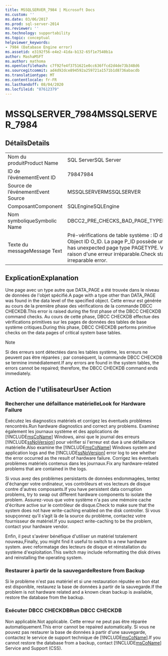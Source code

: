 ```yaml
---
title: MSSQLSERVER_7984 | Microsoft Docs
ms.custom: ''
ms.date: 03/06/2017
ms.prod: sql-server-2014
ms.reviewer: ''
ms.technology: supportability
ms.topic: conceptual
helpviewer_keywords:
- 7984 (Database Engine error)
ms.assetid: e3192f56-e4e2-41da-b132-65f1e7540b1a
author: MashaMSFT
ms.author: mathoma
ms.openlocfilehash: c7f92fe4f3751621e0cc636ffcd2d4de73b348d6
ms.sourcegitcommit: ad4d92dce894592a259721a1571b1d8736abacdb
ms.translationtype: MT
ms.contentlocale: fr-FR
ms.lasthandoff: 08/04/2020
ms.locfileid: "87612379"
---
```

# <a name="mssqlserver_7984"></a><span data-ttu-id="43b0a-102">MSSQLSERVER_7984</span><span class="sxs-lookup"><span data-stu-id="43b0a-102">MSSQLSERVER_7984</span></span>
    
## <a name="details"></a><span data-ttu-id="43b0a-103">Détails</span><span class="sxs-lookup"><span data-stu-id="43b0a-103">Details</span></span>  
  
|||  
|-|-|  
|<span data-ttu-id="43b0a-104">Nom du produit</span><span class="sxs-lookup"><span data-stu-id="43b0a-104">Product Name</span></span>|<span data-ttu-id="43b0a-105">SQL Server</span><span class="sxs-lookup"><span data-stu-id="43b0a-105">SQL Server</span></span>|  
|<span data-ttu-id="43b0a-106">ID de l’événement</span><span class="sxs-lookup"><span data-stu-id="43b0a-106">Event ID</span></span>|<span data-ttu-id="43b0a-107">7984</span><span class="sxs-lookup"><span data-stu-id="43b0a-107">7984</span></span>|  
|<span data-ttu-id="43b0a-108">Source de l’événement</span><span class="sxs-lookup"><span data-stu-id="43b0a-108">Event Source</span></span>|<span data-ttu-id="43b0a-109">MSSQLSERVER</span><span class="sxs-lookup"><span data-stu-id="43b0a-109">MSSQLSERVER</span></span>|  
|<span data-ttu-id="43b0a-110">Composant</span><span class="sxs-lookup"><span data-stu-id="43b0a-110">Component</span></span>|<span data-ttu-id="43b0a-111">SQLEngine</span><span class="sxs-lookup"><span data-stu-id="43b0a-111">SQLEngine</span></span>|  
|<span data-ttu-id="43b0a-112">Nom symbolique</span><span class="sxs-lookup"><span data-stu-id="43b0a-112">Symbolic Name</span></span>|<span data-ttu-id="43b0a-113">DBCC2_PRE_CHECKS_BAD_PAGE_TYPE</span><span class="sxs-lookup"><span data-stu-id="43b0a-113">DBCC2_PRE_CHECKS_BAD_PAGE_TYPE</span></span>|  
|<span data-ttu-id="43b0a-114">Texte du message</span><span class="sxs-lookup"><span data-stu-id="43b0a-114">Message Text</span></span>|<span data-ttu-id="43b0a-115">Pré-vérifications de table système : ID d’objet O_ID.</span><span class="sxs-lookup"><span data-stu-id="43b0a-115">System table pre-checks: Object ID O_ID.</span></span> <span data-ttu-id="43b0a-116">La page P_ID possède un type de page PAGETYPE.</span><span class="sxs-lookup"><span data-stu-id="43b0a-116">Page P_ID has unexpected page type PAGETYPE.</span></span> <span data-ttu-id="43b0a-117">Vérifiez l'instruction qui s'est arrêtée en raison d'une erreur irréparable.</span><span class="sxs-lookup"><span data-stu-id="43b0a-117">Check statement terminated because of an irreparable error.</span></span>|  
  
## <a name="explanation"></a><span data-ttu-id="43b0a-118">Explication</span><span class="sxs-lookup"><span data-stu-id="43b0a-118">Explanation</span></span>  
 <span data-ttu-id="43b0a-119">Une page avec un type autre que DATA_PAGE a été trouvée dans le niveau de données de l'objet spécifié.</span><span class="sxs-lookup"><span data-stu-id="43b0a-119">A page with a type other than DATA_PAGE was found in the data level of the specified object.</span></span> <span data-ttu-id="43b0a-120">Cette erreur est générée au cours de la première phase des vérifications de la commande DBCC CHECKDB.</span><span class="sxs-lookup"><span data-stu-id="43b0a-120">This error is raised during the first phase of the DBCC CHECKDB command checks.</span></span> <span data-ttu-id="43b0a-121">Au cours de cette phase, DBCC CHECKDB effectue des vérifications primitives sur les pages de données des tables de base système critiques.</span><span class="sxs-lookup"><span data-stu-id="43b0a-121">During this phase, DBCC CHECKDB performs primitive checks on the data pages of critical system base tables.</span></span>  
  
> [!NOTE]  
>  <span data-ttu-id="43b0a-122">Si des erreurs sont détectées dans les tables système, les erreurs ne peuvent pas être réparées ; par conséquent, la commande DBCC CHECKDB se termine immédiatement.</span><span class="sxs-lookup"><span data-stu-id="43b0a-122">If any errors are found in the system tables, the errors cannot be repaired; therefore, the DBCC CHECKDB command ends immediately.</span></span>  
  
## <a name="user-action"></a><span data-ttu-id="43b0a-123">Action de l'utilisateur</span><span class="sxs-lookup"><span data-stu-id="43b0a-123">User Action</span></span>  
  
### <a name="look-for-hardware-failure"></a><span data-ttu-id="43b0a-124">Rechercher une défaillance matérielle</span><span class="sxs-lookup"><span data-stu-id="43b0a-124">Look for Hardware Failure</span></span>  
 <span data-ttu-id="43b0a-125">Exécutez les diagnostics matériels et corrigez les éventuels problèmes rencontrés.</span><span class="sxs-lookup"><span data-stu-id="43b0a-125">Run hardware diagnostics and correct any problems.</span></span> <span data-ttu-id="43b0a-126">Examinez également les journaux système et des applications de [!INCLUDE[msCoName](../../includes/msconame-md.md)] Windows, ainsi que le journal des erreurs [!INCLUDE[ssNoVersion](../../includes/ssnoversion-md.md)] pour vérifier si l'erreur est due à une défaillance matérielle.</span><span class="sxs-lookup"><span data-stu-id="43b0a-126">Also examine the [!INCLUDE[msCoName](../../includes/msconame-md.md)] Windows system and application logs and the [!INCLUDE[ssNoVersion](../../includes/ssnoversion-md.md)] error log to see whether the error occurred as the result of hardware failure.</span></span> <span data-ttu-id="43b0a-127">Corrigez les éventuels problèmes matériels contenus dans les journaux.</span><span class="sxs-lookup"><span data-stu-id="43b0a-127">Fix any hardware-related problems that are contained in the logs.</span></span>  
  
 <span data-ttu-id="43b0a-128">Si vous avez des problèmes persistants de données endommagées, tentez d'échanger votre ordinateur, vos contrôleurs et vos lecteurs de disque contre d'autres composants.</span><span class="sxs-lookup"><span data-stu-id="43b0a-128">If you have persistent data corruption problems, try to swap out different hardware components to isolate the problem.</span></span> <span data-ttu-id="43b0a-129">Assurez-vous que votre système n'a pas une mémoire cache d'écriture active sur le contrôleur de disque.</span><span class="sxs-lookup"><span data-stu-id="43b0a-129">Check to make sure that the system does not have write-caching enabled on the disk controller.</span></span> <span data-ttu-id="43b0a-130">Si vous soupçonnez qu’il s’agit là de la source du problème, contactez votre fournisseur de matériel.</span><span class="sxs-lookup"><span data-stu-id="43b0a-130">If you suspect write-caching to be the problem, contact your hardware vendor.</span></span>  
  
 <span data-ttu-id="43b0a-131">Enfin, il peut s'avérer bénéfique d'utiliser un matériel totalement nouveau,</span><span class="sxs-lookup"><span data-stu-id="43b0a-131">Finally, you might find it useful to switch to a new hardware system.</span></span> <span data-ttu-id="43b0a-132">avec reformatage des lecteurs de disque et réinstallation du système d'exploitation.</span><span class="sxs-lookup"><span data-stu-id="43b0a-132">This switch may include reformatting the disk drives and reinstalling the operating system.</span></span>  
  
### <a name="restore-from-backup"></a><span data-ttu-id="43b0a-133">Restaurer à partir de la sauvegarde</span><span class="sxs-lookup"><span data-stu-id="43b0a-133">Restore from Backup</span></span>  
 <span data-ttu-id="43b0a-134">Si le problème n'est pas matériel et si une restauration réputée en bon état est disponible, restaurez la base de données à partir de la sauvegarde.</span><span class="sxs-lookup"><span data-stu-id="43b0a-134">If the problem is not hardware related and a known clean backup is available, restore the database from the backup.</span></span>  
  
### <a name="run-dbcc-checkdb"></a><span data-ttu-id="43b0a-135">Exécuter DBCC CHECKDB</span><span class="sxs-lookup"><span data-stu-id="43b0a-135">Run DBCC CHECKDB</span></span>  
 <span data-ttu-id="43b0a-136">Non applicable.</span><span class="sxs-lookup"><span data-stu-id="43b0a-136">Not applicable.</span></span> <span data-ttu-id="43b0a-137">Cette erreur ne peut pas être réparée automatiquement.</span><span class="sxs-lookup"><span data-stu-id="43b0a-137">This error cannot be repaired automatically.</span></span> <span data-ttu-id="43b0a-138">Si vous ne pouvez pas restaurer la base de données à partir d'une sauvegarde, contactez le service de support technique de [!INCLUDE[msCoName](../../includes/msconame-md.md)].</span><span class="sxs-lookup"><span data-stu-id="43b0a-138">If you cannot restore the database from a backup, contact [!INCLUDE[msCoName](../../includes/msconame-md.md)] Service and Support (CSS).</span></span>  
  
  

